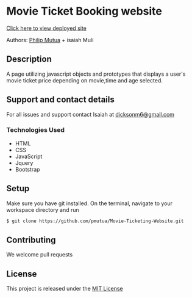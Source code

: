 # Movie Ticket Booking website

[Click here to view deployed site ](https://example.com)

Authors: [Philip Mutua](pmutua@live.com) + isaiah Muli 

## Description

A page utilizing javascript objects and prototypes that displays a user's movie ticket price depending on movie,time and age selected.

## Support and contact details
For all issues and support contact Isaiah at <dicksonm6@gmail.com>

### Technologies Used
* HTML
* CSS
* JavaScript
* Jquery 
* Bootstrap

## Setup

Make sure you have git installed. On the terminal, navigate to your workspace directory and run

```bash
$ git clone https://github.com/pmutua/Movie-Ticketing-Website.git
```
## Contributing

We welcome pull requests

## License

This project is released under the [MIT License](./LICENSE.md)